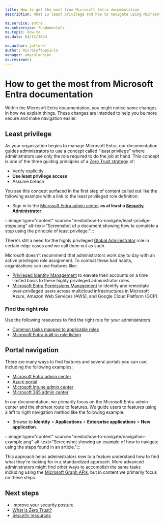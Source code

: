 ```yaml
---
title: How to get the most from Microsoft Entra documentation
description: What is least privilege and how to navigate using Microsoft Entra documentation?

ms.service: entra
ms.subservice: fundamentals
ms.topic: how-to
ms.date: 04/15/2024

ms.author: joflore
author: MicrosoftGuyJFlo
manager: amycolannino
ms.reviewer:
---
```

# How to get the most from Microsoft Entra documentation

Within the Microsoft Entra documentation, you might notice some changes in how we explain things. These changes are intended to help you be more secure and make navigation easier.

## Least privilege

As your organization begins to manage Microsoft Entra, our documentation guides administrators to use a concept called "least privilege" where administrators use only the role required to do the job at hand. This concept is one of the three guiding principles of a [Zero Trust strategy](/security/zero-trust/zero-trust-overview) of:

- Verify explicitly
- **Use least privilege access**
- Assume breach

You see this concept surfaced in the first step of content called out like the following example with a link to the least privileged role definition:

- Sign in to the [Microsoft Entra admin center](https://entra.microsoft.com) **as at least a [Security Administrator](../identity/role-based-access-control/permissions-reference.md#security-administrator)**.

:::image type="content" source="media/how-to-navigate/least-privilge-steps.png" alt-text="Screenshot of a document showing how to complete a step using the principle of least privilege.":::

There's still a need for the highly privileged [Global Administrator](../identity/role-based-access-control/permissions-reference.md#global-administrator) role in certain edge cases and we call them out as such.

Microsoft doesn't recommend that administrators work day to day with an active privileged role assignment. To combat these bad habits, organizations can use features like:

- [Privileged Identity Management](/entra/id-governance/privileged-identity-management/pim-configure) to elevate their accounts on a time limited basis to these highly privileged administrator roles.
- [Microsoft Entra Permissions Management](/entra/permissions-management/overview) to identify and remediate over-privileged users across multicloud infrastructures in Microsoft Azure, Amazon Web Services (AWS), and Google Cloud Platform (GCP).

### Find the right role

Use the following resources to find the right role for your administrators.

- [Common tasks mapped to applicable roles](/entra/identity/role-based-access-control/delegate-by-task)
- [Microsoft Entra built-in role listing](/entra/identity/role-based-access-control/permissions-reference)

## Portal navigation

There are many ways to find features and several portals you can use, including the following examples:

- [Microsoft Entra admin center](https://entra.microsoft.com/)
- [Azure portal](https://portal.azure.com/)
- [Microsoft Intune admin center](https://intune.microsoft.com/)
- [Microsoft 365 admin center](https://admin.microsoft.com/)

In our documentation, we primarily focus on the Microsoft Entra admin center and the shortest route to features. We guide users to features using a left to right navigation method like the following example:

- Browse to **Identity** > **Applications** > **Enterprise applications** > **New application**.

:::image type="content" source="media/how-to-navigate/navigation-example.png" alt-text="Screenshot showing an example of how to navigate using the steps found in an article.":::

This approach helps administrators new to a feature understand how to find what they're looking for in a standardized approach. More advanced administrators might find other ways to accomplish the same tasks including using the [Microsoft Graph APIs](/graph/use-the-api), but in content we primarily focus on these steps.

## Next steps

- [Improve your security posture](concept-secure-remote-workers.md)
- [What is Zero Trust?](/security/zero-trust/zero-trust-overview)
- [Security resources](/security/ciso-workshop/adoption)
